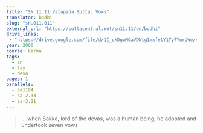 ```yaml
---
title: "SN 11.11 Vatapada Sutta: Vows"
translator: bodhi
slug: "sn.011.011"
external_url: "https://suttacentral.net/sn11.11/en/bodhi"
drive_links:
 - "https://drive.google.com/file/d/1I_ckDgwMOaVDWtg1mxfetY1Ty7YnrUWe/view?usp=drivesdk"
year: 2000
course: karma
tags:
  - sn
  - lay
  - deva
pages: 1
parallels:
  - sa1104
  - sa-2.33
  - sa-3.21
---
```


> … when Sakka, lord of the devas, was a human being, he adopted and undertook seven vows

<!---->
